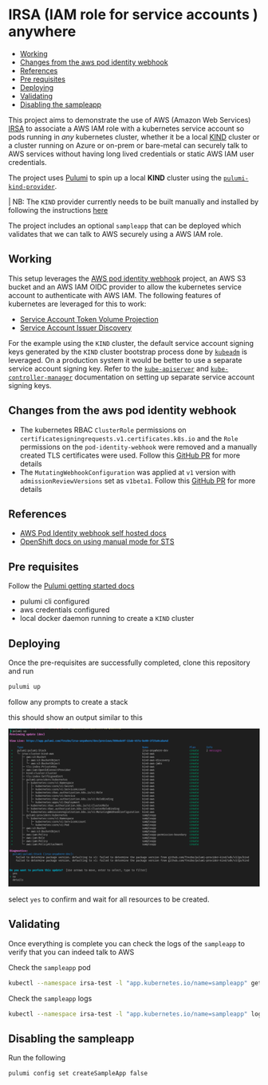   # IRSA (IAM role for service accounts ) anywhere

  - [Working](#working)
  - [Changes from the aws pod identity webhook](#changes-from-the-aws-pod-identity-webhook)
  - [References](#references)
  - [Pre requisites](#pre-requisites)
  - [Deploying](#deploying)
  - [Validating](#validating)
  - [Disabling the sampleapp](#disabling-the-sampleapp)

This project aims to demonstrate the use of AWS (Amazon Web Services) [IRSA](https://docs.aws.amazon.com/eks/latest/userguide/iam-roles-for-service-accounts.html) to associate a AWS IAM role with a kubernetes service account so pods running in *any* kubernetes cluster, whether it be a local [KIND](https://kind.sigs.k8s.io/) cluster or a cluster running on Azure or on-prem or bare-metal can securely talk to AWS services without having long lived credentials or static AWS IAM user credentials.

The project uses [Pulumi](https://www.pulumi.com/) to spin up a local **KIND** cluster using the [`pulumi-kind-provider`](https://github.com/frezbo/pulumi-provider-kind). 

| NB: The `KIND` provider currently needs to be built manually and installed by following the instructions [here](https://github.com/frezbo/pulumi-provider-kind)

The project includes an optional `sampleapp` that can be deployed which validates that we can talk to AWS securely using a AWS IAM role.

## Working

This setup leverages the [AWS pod identity webhook](https://github.com/aws/amazon-eks-pod-identity-webhook) project, an AWS S3 bucket and an AWS IAM OIDC provider to allow the kubernetes service account to authenticate with AWS IAM. The following features of kubernetes are leveraged for this to work:

* [Service Account Token Volume Projection](https://kubernetes.io/docs/tasks/configure-pod-container/configure-service-account/#service-account-token-volume-projection)
* [Service Account Issuer Discovery](https://kubernetes.io/docs/tasks/configure-pod-container/configure-service-account/#service-account-issuer-discovery)

For the example using the `KIND` cluster, the default service account signing keys generated by the `KIND` cluster bootstrap process done by [`kubeadm`](https://kubernetes.io/docs/reference/setup-tools/kubeadm/) is leveraged. On a production system it would be better to use a separate service account signing key. Refer to the [`kube-apiserver`](https://kubernetes.io/docs/reference/command-line-tools-reference/kube-apiserver) and [`kube-controller-manager`](https://kubernetes.io/docs/reference/command-line-tools-reference/kube-controller-manager/) documentation on setting up separate service account signing keys.

## Changes from the aws pod identity webhook

* The kubernetes RBAC `ClusterRole` permissions on `certificatesigningrequests.v1.certificates.k8s.io` and the `Role` permissions on the `pod-identity-webhook` were removed and a manually created TLS certificates were used. Follow this [GitHub PR](https://github.com/aws/amazon-eks-pod-identity-webhook/pull/87) for more details
* The `MutatingWebhookConfiguration` was applied at `v1` version with `admissionReviewVersions` set as `v1beta1`. Follow this [GitHub PR](https://github.com/aws/amazon-eks-pod-identity-webhook/pull/115) for more details

## References

* [AWS Pod Identity webhook self hosted docs](https://github.com/aws/amazon-eks-pod-identity-webhook/blob/master/SELF_HOSTED_SETUP.md)
* [OpenShift docs on using manual mode for STS](https://docs.openshift.com/container-platform/4.7/authentication/managing_cloud_provider_credentials/cco-mode-sts.html)

## Pre requisites

Follow the [Pulumi getting started docs](https://www.pulumi.com/docs/get-started/install/)

* pulumi cli configured
* aws credentials configured
* local docker daemon running to create a `KIND` cluster

## Deploying

 Once the pre-requisites are successfully completed, clone this repository and run

```bash
pulumi up
```

follow any prompts to create a stack

this should show an output similar to this

![pulumi-up](images/01-pulumi-up-output.png)

select `yes` to confirm and wait for all resources to be created.

## Validating

Once everything is complete you can check the logs of the `sampleapp` to verify that you can indeed talk to AWS

Check the `sampleapp` pod

```bash
kubectl --namespace irsa-test -l "app.kubernetes.io/name=sampleapp" get pods
```

Check the `sampleapp` logs

```bash
kubectl --namespace irsa-test -l "app.kubernetes.io/name=sampleapp" logs -f
```

## Disabling the sampleapp

Run the following

```bash
pulumi config set createSampleApp false
```
